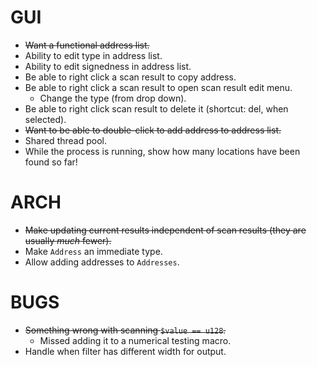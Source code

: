 # GUI

* ~~Want a functional address list.~~
* Ability to edit type in address list.
* Ability to edit signedness in address list.
* Be able to right click a scan result to copy address.
* Be able to right click a scan result to open scan result edit menu.
  * Change the type (from drop down).
* Be able to right click scan result to delete it (shortcut: del, when selected).
* ~~Want to be able to double-click to add address to address list.~~
* Shared thread pool.
* While the process is running, show how many locations have been found so far!

# ARCH

* ~~Make updating current results independent of scan results (they are usually _much_ fewer).~~
* Make `Address` an immediate type.
* Allow adding addresses to `Addresses`.

# BUGS

* ~~Something wrong with scanning `$value == u128`.~~
  * Missed adding it to a numerical testing macro.
* Handle when filter has different width for output.